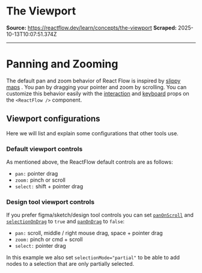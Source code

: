 # The Viewport

**Source:** https://reactflow.dev/learn/concepts/the-viewport
**Scraped:** 2025-10-13T10:07:51.374Z

---

# Panning and Zooming

The default pan and zoom behavior of React Flow is inspired by [slippy maps](https://wiki.openstreetmap.org/wiki/Slippy_map) . You pan by dragging your pointer and zoom by scrolling. You can customize this behavior easily with the [interaction](/api-reference/react-flow#interaction-props) and [keyboard](/api-reference/react-flow#keyboard-props) props on the `<ReactFlow />` component.

## Viewport configurations[](#viewport-configurations)

Here we will list and explain some configurations that other tools use.

### Default viewport controls[](#default-viewport-controls)

As mentioned above, the ReactFlow default controls are as follows:

*   `pan:` pointer drag
*   `zoom:` pinch or scroll
*   `select:` shift + pointer drag

### Design tool viewport controls[](#design-tool-viewport-controls)

If you prefer figma/sketch/design tool controls you can set [`panOnScroll`](/api-reference/react-flow#panonscroll) and [`selectionOnDrag`](/api-reference/react-flow#selectionondrag) to `true` and [`panOnDrag`](/api-reference/react-flow#panondrag) to `false`:

*   `pan:` scroll, middle / right mouse drag, space + pointer drag
*   `zoom:` pinch or cmd + scroll
*   `select:` pointer drag

In this example we also set `selectionMode="partial"` to be able to add nodes to a selection that are only partially selected.